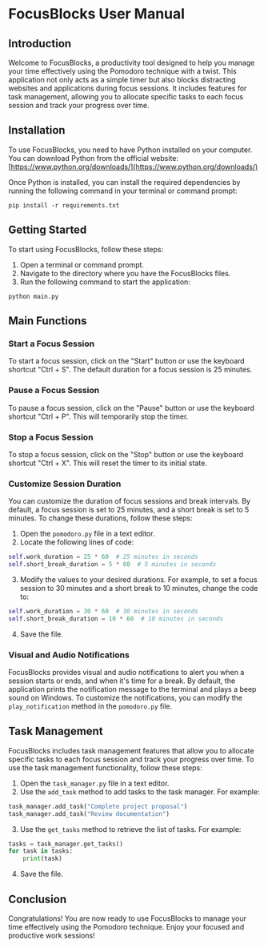 # FocusBlocks User Manual

## Introduction

Welcome to FocusBlocks, a productivity tool designed to help you manage your time effectively using the Pomodoro technique with a twist. This application not only acts as a simple timer but also blocks distracting websites and applications during focus sessions. It includes features for task management, allowing you to allocate specific tasks to each focus session and track your progress over time.

## Installation

To use FocusBlocks, you need to have Python installed on your computer. You can download Python from the official website: [https://www.python.org/downloads/](https://www.python.org/downloads/)

Once Python is installed, you can install the required dependencies by running the following command in your terminal or command prompt:

```
pip install -r requirements.txt
```

## Getting Started

To start using FocusBlocks, follow these steps:

1. Open a terminal or command prompt.
2. Navigate to the directory where you have the FocusBlocks files.
3. Run the following command to start the application:

```
python main.py
```

## Main Functions

### Start a Focus Session

To start a focus session, click on the "Start" button or use the keyboard shortcut "Ctrl + S". The default duration for a focus session is 25 minutes.

### Pause a Focus Session

To pause a focus session, click on the "Pause" button or use the keyboard shortcut "Ctrl + P". This will temporarily stop the timer.

### Stop a Focus Session

To stop a focus session, click on the "Stop" button or use the keyboard shortcut "Ctrl + X". This will reset the timer to its initial state.

### Customize Session Duration

You can customize the duration of focus sessions and break intervals. By default, a focus session is set to 25 minutes, and a short break is set to 5 minutes. To change these durations, follow these steps:

1. Open the `pomodoro.py` file in a text editor.
2. Locate the following lines of code:

```python
self.work_duration = 25 * 60  # 25 minutes in seconds
self.short_break_duration = 5 * 60  # 5 minutes in seconds
```

3. Modify the values to your desired durations. For example, to set a focus session to 30 minutes and a short break to 10 minutes, change the code to:

```python
self.work_duration = 30 * 60  # 30 minutes in seconds
self.short_break_duration = 10 * 60  # 10 minutes in seconds
```

4. Save the file.

### Visual and Audio Notifications

FocusBlocks provides visual and audio notifications to alert you when a session starts or ends, and when it's time for a break. By default, the application prints the notification message to the terminal and plays a beep sound on Windows. To customize the notifications, you can modify the `play_notification` method in the `pomodoro.py` file.

## Task Management

FocusBlocks includes task management features that allow you to allocate specific tasks to each focus session and track your progress over time. To use the task management functionality, follow these steps:

1. Open the `task_manager.py` file in a text editor.
2. Use the `add_task` method to add tasks to the task manager. For example:

```python
task_manager.add_task("Complete project proposal")
task_manager.add_task("Review documentation")
```

3. Use the `get_tasks` method to retrieve the list of tasks. For example:

```python
tasks = task_manager.get_tasks()
for task in tasks:
    print(task)
```

4. Save the file.

## Conclusion

Congratulations! You are now ready to use FocusBlocks to manage your time effectively using the Pomodoro technique. Enjoy your focused and productive work sessions!